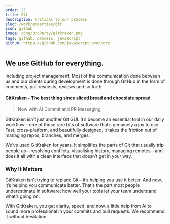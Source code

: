```yaml
---
order: 25
title: Git
description: Critical to our process
slug: /work/expertise/git
icon: github
image: /png/3rdParty/gitkraken.png
tags: github, process, javascript
github: https://github.com/javascript-pro/core
---
```


## We use GitHub for everything.

Including project management. Most of the communication done between us and our clients during development is done through GitHub in the form of comments, pull resuests, reviews and so forth

#### GitKraken - The best thing since sliced bread and chocolate spread

> Now with AI Commit and PR Messaging

GitKraken isn’t just another Git GUI. It’s become an essential tool in our daily workflow—one of those rare bits of software that’s genuinely a joy to use. Fast, cross-platform, and beautifully designed, it takes the friction out of managing repos, branches, and merges.

We’ve used GitKraken for years. It simplifies the parts of Git that usually trip people up—resolving conflicts, visualising history, managing remotes—and does it all with a clean interface that doesn’t get in your way.

### Why It Matters

GitKraken isn’t trying to replace Git—it’s helping you use it better. And now, it’s helping you communicate better. That’s the part most people underestimate in software: how well your tools let your team understand what’s going on.

With GitKraken, you get clarity, speed, and now, a little help from AI to sound more professional in your commits and pull requests. We recommend it without hesitation.
